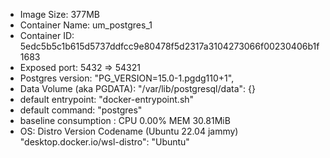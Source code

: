 
- Image Size: 377MB
- Container Name: um_postgres_1
- Container ID: 5edc5b5c1b615d5737ddfcc9e80478f5d2317a3104273066f00230406b1f1683
- Exposed port: 5432 => 54321
- Postgres version:  "PG_VERSION=15.0-1.pgdg110+1",
- Data Volume (aka PGDATA): "/var/lib/postgresql/data": {}
- default entrypoint:   "docker-entrypoint.sh"
- default command:  "postgres"
- baseline consumption : CPU 0.00% MEM 30.81MiB     
- OS: Distro Version Codename (Ubuntu 22.04 jammy)  "desktop.docker.io/wsl-distro": "Ubuntu"

